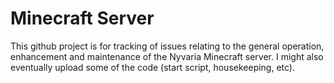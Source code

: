 Minecraft Server
================

This github project is for tracking of issues relating to the general operation, enhancement and maintenance of the Nyvaria Minecraft server. I might also eventually upload some of the code (start script, housekeeping, etc).
